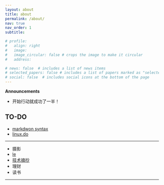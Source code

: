 ```yaml
---
layout: about
title: about
permalink: /about/
nav: true
nav_order: 1
subtitle:

# profile:
#   align: right
#   image: 
#   image_circular: false # crops the image to make it circular
#   address: 

# news: false  # includes a list of news items
# selected_papers: false # includes a list of papers marked as "selected={true}"
# social: false  # includes social icons at the bottom of the page
---
```


**Announcements** 
- 开始行动就成功了一半！

## TO-DO
- [markdwon syntax](https://docs.github.com/en/get-started/writing-on-github/getting-started-with-writing-and-formatting-on-github/basic-writing-and-formatting-syntax)
- [linux.do](https://linux.do/)
  
---

- 摄影
- [le](https://leetcode.com/problems/merge-strings-alternately/description/?envType=study-plan-v2&envId=leetcode-75)
- [技术摘抄](https://lianglianglee.com/)
- 理财
- 读书

---

